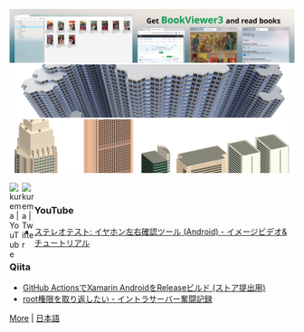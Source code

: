 [![banner](https://raw.githubusercontent.com/kurema/kurema/master/image/banner3.jpg)](https://github.com/kurema/BookViewerApp3)  
[![banner](https://raw.githubusercontent.com/kurema/kurema/master/image/banner2.png)](https://github.com/kurema/RhinoArchitecturalLibrary)  
[![banner](https://raw.githubusercontent.com/kurema/kurema/master/image/banner1.png)](https://github.com/kurema/Models)

[<img align="left" alt="kurema | YouTube" width="22px" src="https://cdn.jsdelivr.net/npm/simple-icons@v3/icons/youtube.svg" />][youtube]
[<img align="left" alt="kurema | Twitter" width="22px" src="https://cdn.jsdelivr.net/npm/simple-icons@v3/icons/twitter.svg" />][twitter]

<br />

### YouTube
<!-- YOUTUBE:START -->
- [ステレオテスト: イヤホン左右確認ツール &lpar;Android&rpar; - イメージビデオ&amp;チュートリアル](https://www.youtube.com/watch?v=4K_icWsNJlY)
<!-- YOUTUBE:END -->

### Qiita
<!-- QIITA:START -->
- [GitHub ActionsでXamarin AndroidをReleaseビルド (ストア提出用)](https://qiita.com/kurema/items/becaf36dda27351e88cc)
- [root権限を取り返したい - イントラサーバー奮闘記録](https://qiita.com/kurema/items/8a57d42ed2ce0cb7ec33)
<!-- QIITA:END -->

[twitter]: https://twitter.com/kurema_makoto
[youtube]: https://www.youtube.com/channel/UCRXOgsw-LUdgPSN95myPw7g

[More](https://github.com/sponsors/kurema) | [日本語](https://github.com/kurema/kurema/blob/master/introduction.ja-jp.md)
